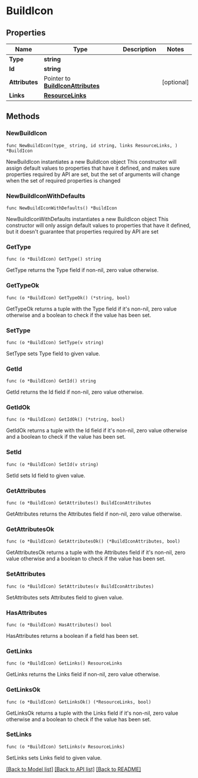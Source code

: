 # BuildIcon

## Properties

Name | Type | Description | Notes
------------ | ------------- | ------------- | -------------
**Type** | **string** |  | 
**Id** | **string** |  | 
**Attributes** | Pointer to [**BuildIconAttributes**](BuildIcon_attributes.md) |  | [optional] 
**Links** | [**ResourceLinks**](ResourceLinks.md) |  | 

## Methods

### NewBuildIcon

`func NewBuildIcon(type_ string, id string, links ResourceLinks, ) *BuildIcon`

NewBuildIcon instantiates a new BuildIcon object
This constructor will assign default values to properties that have it defined,
and makes sure properties required by API are set, but the set of arguments
will change when the set of required properties is changed

### NewBuildIconWithDefaults

`func NewBuildIconWithDefaults() *BuildIcon`

NewBuildIconWithDefaults instantiates a new BuildIcon object
This constructor will only assign default values to properties that have it defined,
but it doesn't guarantee that properties required by API are set

### GetType

`func (o *BuildIcon) GetType() string`

GetType returns the Type field if non-nil, zero value otherwise.

### GetTypeOk

`func (o *BuildIcon) GetTypeOk() (*string, bool)`

GetTypeOk returns a tuple with the Type field if it's non-nil, zero value otherwise
and a boolean to check if the value has been set.

### SetType

`func (o *BuildIcon) SetType(v string)`

SetType sets Type field to given value.


### GetId

`func (o *BuildIcon) GetId() string`

GetId returns the Id field if non-nil, zero value otherwise.

### GetIdOk

`func (o *BuildIcon) GetIdOk() (*string, bool)`

GetIdOk returns a tuple with the Id field if it's non-nil, zero value otherwise
and a boolean to check if the value has been set.

### SetId

`func (o *BuildIcon) SetId(v string)`

SetId sets Id field to given value.


### GetAttributes

`func (o *BuildIcon) GetAttributes() BuildIconAttributes`

GetAttributes returns the Attributes field if non-nil, zero value otherwise.

### GetAttributesOk

`func (o *BuildIcon) GetAttributesOk() (*BuildIconAttributes, bool)`

GetAttributesOk returns a tuple with the Attributes field if it's non-nil, zero value otherwise
and a boolean to check if the value has been set.

### SetAttributes

`func (o *BuildIcon) SetAttributes(v BuildIconAttributes)`

SetAttributes sets Attributes field to given value.

### HasAttributes

`func (o *BuildIcon) HasAttributes() bool`

HasAttributes returns a boolean if a field has been set.

### GetLinks

`func (o *BuildIcon) GetLinks() ResourceLinks`

GetLinks returns the Links field if non-nil, zero value otherwise.

### GetLinksOk

`func (o *BuildIcon) GetLinksOk() (*ResourceLinks, bool)`

GetLinksOk returns a tuple with the Links field if it's non-nil, zero value otherwise
and a boolean to check if the value has been set.

### SetLinks

`func (o *BuildIcon) SetLinks(v ResourceLinks)`

SetLinks sets Links field to given value.



[[Back to Model list]](../README.md#documentation-for-models) [[Back to API list]](../README.md#documentation-for-api-endpoints) [[Back to README]](../README.md)


